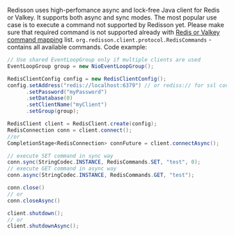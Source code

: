 Redisson uses high-perfomance async and lock-free Java client for Redis or Valkey. It supports both async and sync modes. The most popular use case is to execute a command not supported by Redisson yet. Please make sure that required command is not supported already with [Redis or Valkey command mapping](commands-mapping.md) list. `org.redisson.client.protocol.RedisCommands` - contains all available commands. Code example:
``` java
// Use shared EventLoopGroup only if multiple clients are used
EventLoopGroup group = new NioEventLoopGroup();

RedisClientConfig config = new RedisClientConfig();
config.setAddress("redis://localhost:6379") // or rediss:// for ssl connection
      .setPassword("myPassword")
      .setDatabase(0)
      .setClientName("myClient")
      .setGroup(group);

RedisClient client = RedisClient.create(config);
RedisConnection conn = client.connect();
//or
CompletionStage<RedisConnection> connFuture = client.connectAsync();

// execute SET command in sync way
conn.sync(StringCodec.INSTANCE, RedisCommands.SET, "test", 0);
// execute GET command in async way
conn.async(StringCodec.INSTANCE, RedisCommands.GET, "test");

conn.close()
// or
conn.closeAsync()

client.shutdown();
// or
client.shutdownAsync();
```
